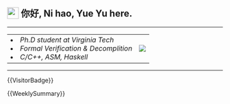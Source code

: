 <style>
table {
    border: none;
    width: 100%
}
tr {
    border: none;
}
td {
    border: none;
}
</style>


<h2> <img style="vertical-align: text-bottom;" src=https://slackmojis.com/emojis/13253-yay-frog/download/ width=27> 你好, Ni hao, Yue Yu here. </h2>

---

<table>
<tr>
    <td>
        <li><i>Ph.D student at Virginia Tech<i></li>
        <li><i>Formal Verification & Decomplition</i></li>
        <li><i>C/C++, ASM, Haskell</i></li>        
    </td>
    <td> <img src=https://slackmojis.com/emojis/5264-coding/download> </td>
</tr>
</table>

---

{{VisitorBadge}}

{{WeeklySummary}}
